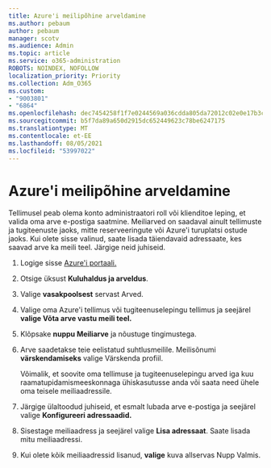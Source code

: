 ```yaml
---
title: Azure'i meilipõhine arveldamine
ms.author: pebaum
author: pebaum
manager: scotv
ms.audience: Admin
ms.topic: article
ms.service: o365-administration
ROBOTS: NOINDEX, NOFOLLOW
localization_priority: Priority
ms.collection: Adm_O365
ms.custom:
- "9003801"
- "6864"
ms.openlocfilehash: dec7454258f1f7e0244569a036cdda805da72012c02e0e17b3c1d192f0a2639e
ms.sourcegitcommit: b5f7da89a650d2915dc652449623c78be6247175
ms.translationtype: MT
ms.contentlocale: et-EE
ms.lasthandoff: 08/05/2021
ms.locfileid: "53997022"
---
```

# <a name="azure-email-invoicing"></a>Azure'i meilipõhine arveldamine

Tellimusel peab olema konto administraatori roll või klienditoe leping, et valida oma arve e-postiga saatmine. Meiliarved on saadaval ainult tellimuste ja tugiteenuste jaoks, mitte reserveeringute või Azure'i turuplatsi ostude jaoks. Kui olete sisse valinud, saate lisada täiendavaid adressaate, kes saavad arve ka meili teel. Järgige neid juhiseid.

1. Logige sisse [Azure'i portaali.](https://portal.azure.com/)
2. Otsige üksust **Kuluhaldus ja arveldus**.
3. Valige **vasakpoolsest** servast Arved.
4. Valige oma Azure'i tellimus või tugiteenuselepingu tellimus ja seejärel **valige Võta arve vastu meili teel.**
5. Klõpsake **nuppu Meiliarve** ja nõustuge tingimustega.
6. Arve saadetakse teie eelistatud suhtlusmeilile. Meilisõnumi **värskendamiseks** valige Värskenda profiil.  

    Võimalik, et soovite oma tellimuse ja tugiteenuselepingu arved iga kuu raamatupidamismeeskonnaga ühiskasutusse anda või saata need ühele oma teisele meiliaadressile.  

7. Järgige ülaltoodud juhiseid, et esmalt lubada arve e-postiga ja seejärel valige  **Konfigureeri adressaadid.**
8. Sisestage meiliaadress ja seejärel valige **Lisa adressaat**. Saate lisada mitu meiliaadressi.
9. Kui olete kõik meiliaadressid lisanud, **valige** kuva allservas Nupp Valmis.
